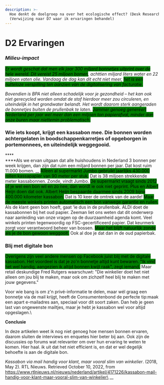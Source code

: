 ```yaml
---
description: >-
  Hoe denkt de doelgroep na over het ecologische effect? (Desk Research)
  (Verwijzing naar D7 waar ik ervaringen behandel)
---
```


# D2 Ervaringen

### _Milieu-impact_

_<mark style="background-color:green;">Er wordt geschat dat men elk jaar 300 miljard bonnetjes uitprint over de hele wereld. Dit vereist 25 miljoen bomen</mark>, achttien miljard liters water en 22 miljoen vaten olie. Vandaag de dag kan dit echt niet meer, <mark style="background-color:green;">het is een nutteloze verspilling ten aanzien van de digitalisering van facturatie.</mark>_

_Bovendien is BPA niet alleen schadelijk voor je gezondheid – het kan ook niet gerecycled worden omdat de stof hierdoor meer zou circuleren, en uiteindelijk in het grondwater belandt. Het wordt daarom sterk aangeraden de bonnetjes buiten de prullenbak te laten. <mark style="background-color:green;">Jammer genoeg genereert Nederland per jaar wel meer dan een miljoen ton papierafval, minder dan onze buren maar niettemin problematisch.</mark>_

### **Wie iets koopt, krijgt een kassabon mee. Die bonnen worden achtergelaten in boodschappenkarretjes of opgeborgen in portemonnees, en uiteindelijk weggegooid.**

****\
****Als we ervan uitgaan dat alle huishoudens in Nederland 3 bonnen per week krijgen, dan zijn dat ruim een miljard bonnen per jaar. Dat kost ruim 11.000 bomen. __ <mark style="background-color:green;">Alleen al supermarkt Jumbo gebruikt jaarlijks 430.000 rollen kassapapier van 90 meter per stuk.</mark> Dat is 38 miljoen strekkende meter kassabonnen. Zonde, vindt Jumbo. <mark style="background-color:green;">De supermarkt vraagt sinds 2012 of je wel een bon wil en zo nee, dan wordt ie ook niet geprint. Plus en Albert Heijn doen dat ook. Albert Heijn bespaarde daarmee sinds 2009 bijna 400.000 kilometer kassabon.</mark> Dat is 10 keer de omtrek van de aarde! <mark style="background-color:green;">Maar de meeste winkels printen automatisch een bon vanwege garantie en ruilen.</mark> Als de klant geen bon hoeft, gaat ‘ie dus in de prullenbak. ALDI doet de kassabonnen bij het oud papier. Zeeman liet ons weten dat dit onderwerp naar aanleiding van onze vragen op de duurzaamheid agenda komt. Veel winkels printen tegenwoordig op FSC-gecertificeerd papier. Dat keurmerk zorgt voor verantwoord beheer van bossen. <mark style="background-color:green;">Maar het blijft natuurlijk zonde als je de bon gewoon weggooit.</mark> Ook al doe je dat dan in de oud papierbak.

### Blij met digitale bon

<mark style="background-color:green;">Overigens zijn veel andere mensen op Facebook juist blij met de digitale kassabon. Het voordeel is dat je zo'n bonnetje altijd kunt bewaren. "Ik vind het wel handig, aangezien ik altijd bonnen kwijt raak", zegt iemand.</mark> Maar retail deskundige Fred Rutgers waarschuwt: "Die winkelier doet het niet alleen om jou blij te maken, maar ook om zichzelf heel blij te maken met jouw gegevens."

Voor wie bang is om z'n privé-informatie te delen, maar wél graag een bonnetje via de mail krijgt, heeft de Consumentenbond de perfecte tip: ​maak een apart e-mailadres aan, speciaal voor dit soort zaken. Dan heb je geen last van ongewenste mailtjes, maar je hebt je kassabon wel voor altijd opgeslagen.\


**Conclusie**&#x20;

In deze artikelen weet ik nog niet genoeg hoe mensen bonnen ervaren, daarom sluiten de interviews en enquetes hier beter bij aan. Ook zijn de discussies op forums wat relevanter om over hun ervaring te weten te komen. Hier haal. ik uit dat het niet efficient is, en dat er wel degelijk behoefte is aan de digitale bon.&#x20;

_Kassabon via mail handig voor klant, maar vooral slim van winkelier_. (2018, May 2). RTL Nieuws. Retrieved October 10, 2022, from https://www.rtlnieuws.nl/nieuws/nederland/artikel/4171226/kassabon-mail-handig-voor-klant-maar-vooral-slim-van-winkelier\
__

